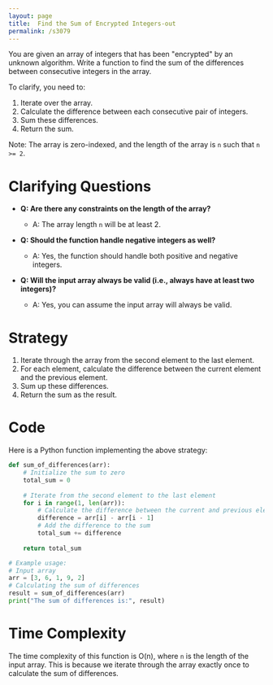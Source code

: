```yaml
---
layout: page
title:  Find the Sum of Encrypted Integers-out
permalink: /s3079
---
```


You are given an array of integers that has been "encrypted" by an unknown algorithm. Write a function to find the sum of the differences between consecutive integers in the array.

To clarify, you need to:
1. Iterate over the array.
2. Calculate the difference between each consecutive pair of integers.
3. Sum these differences.
4. Return the sum.

Note: The array is zero-indexed, and the length of the array is `n` such that `n >= 2`.

# Clarifying Questions
- **Q: Are there any constraints on the length of the array?**
  - A: The array length `n` will be at least 2.
  
- **Q: Should the function handle negative integers as well?**
  - A: Yes, the function should handle both positive and negative integers.
  
- **Q: Will the input array always be valid (i.e., always have at least two integers)?**
  - A: Yes, you can assume the input array will always be valid.

# Strategy
1. Iterate through the array from the second element to the last element.
2. For each element, calculate the difference between the current element and the previous element.
3. Sum up these differences.
4. Return the sum as the result.

# Code

Here is a Python function implementing the above strategy:

```python
def sum_of_differences(arr):
    # Initialize the sum to zero
    total_sum = 0
    
    # Iterate from the second element to the last element
    for i in range(1, len(arr)):
        # Calculate the difference between the current and previous element
        difference = arr[i] - arr[i - 1]
        # Add the difference to the sum
        total_sum += difference
    
    return total_sum

# Example usage:
# Input array
arr = [3, 6, 1, 9, 2]
# Calculating the sum of differences
result = sum_of_differences(arr)
print("The sum of differences is:", result)
```

# Time Complexity
The time complexity of this function is O(n), where `n` is the length of the input array. This is because we iterate through the array exactly once to calculate the sum of differences.
